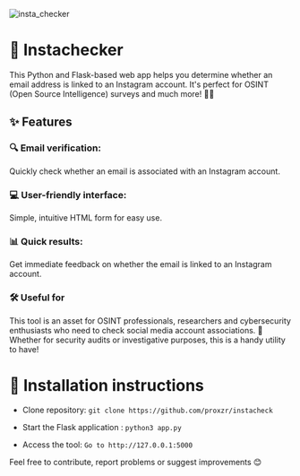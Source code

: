 ![insta_checker](https://github.com/user-attachments/assets/6c69e6f7-06bd-4cdc-94f3-622c2942a493)

# 🚀 Instachecker

This Python and Flask-based web app helps you determine whether an email address is linked to an Instagram account. It's perfect for OSINT (Open Source Intelligence) surveys and much more! 🕵️‍♂️

## ✨ Features

### 🔍 Email verification: 

Quickly check whether an email is associated with an Instagram account.

### 💻 User-friendly interface: 

Simple, intuitive HTML form for easy use.

### 📊 Quick results: 

Get immediate feedback on whether the email is linked to an Instagram account.

### 🛠️ Useful for


This tool is an asset for OSINT professionals, researchers and cybersecurity enthusiasts who need to check social media account associations. 🔎 Whether for security audits or investigative purposes, this is a handy utility to have!

# 🚀 Installation instructions

- Clone repository: ```git clone https://github.com/proxzr/instacheck```
  
- Start the Flask application : ```python3 app.py```

- Access the tool: ```Go to http://127.0.0.1:5000```

Feel free to contribute, report problems or suggest improvements 😊

